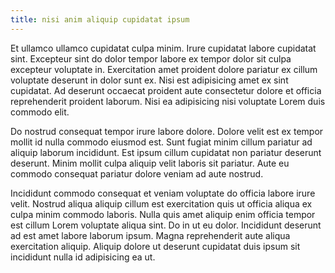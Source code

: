 ```yaml
---
title: nisi anim aliquip cupidatat ipsum
---
```


Et ullamco ullamco cupidatat culpa minim. Irure cupidatat labore cupidatat sint. Excepteur sint do dolor tempor labore ex tempor dolor sit culpa excepteur voluptate in. Exercitation amet proident dolore pariatur ex cillum voluptate deserunt in dolor sunt ex. Nisi est adipisicing amet ex sint cupidatat. Ad deserunt occaecat proident aute consectetur dolore et officia reprehenderit proident laborum. Nisi ea adipisicing nisi voluptate Lorem duis commodo elit.

Do nostrud consequat tempor irure labore dolore. Dolore velit est ex tempor mollit id nulla commodo eiusmod est. Sunt fugiat minim cillum pariatur ad aliquip laborum incididunt. Est ipsum cillum cupidatat non pariatur deserunt deserunt. Minim mollit culpa aliquip velit laboris sit pariatur. Aute eu commodo consequat pariatur dolore veniam ad aute nostrud.

Incididunt commodo consequat et veniam voluptate do officia labore irure velit. Nostrud aliqua aliquip cillum est exercitation quis ut officia aliqua ex culpa minim commodo laboris. Nulla quis amet aliquip enim officia tempor est cillum Lorem voluptate aliqua sint. Do in ut eu dolor. Incididunt deserunt ad est amet labore laborum ipsum. Magna reprehenderit aute aliqua exercitation aliquip. Aliquip dolore ut deserunt cupidatat duis ipsum sit incididunt nulla id adipisicing ea ut.